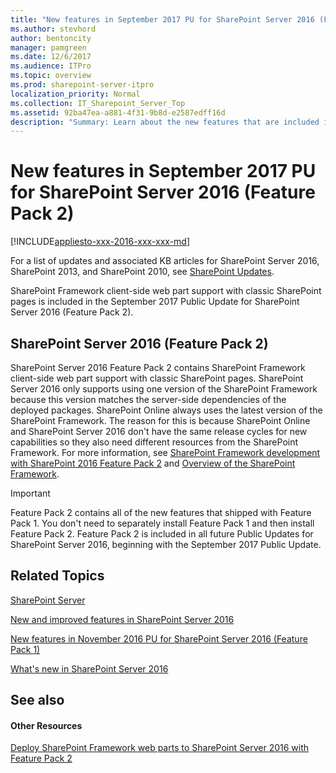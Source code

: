 ```yaml
---
title: "New features in September 2017 PU for SharePoint Server 2016 (Feature Pack 2)"
ms.author: stevhord
author: bentoncity
manager: pamgreen
ms.date: 12/6/2017
ms.audience: ITPro
ms.topic: overview
ms.prod: sharepoint-server-itpro
localization_priority: Normal
ms.collection: IT_Sharepoint_Server_Top
ms.assetid: 92ba47ea-a881-4f31-9b8d-e2587edff16d
description: "Summary: Learn about the new features that are included in the September 2017 Public Update for SharePoint Server 2016 (Feature Pack 2)."
---
```


# New features in September 2017 PU for SharePoint Server 2016 (Feature Pack 2)

[!INCLUDE[appliesto-xxx-2016-xxx-xxx-md](../includes/appliesto-xxx-2016-xxx-xxx-md.md)]

For a list of updates and associated KB articles for SharePoint Server 2016, SharePoint 2013, and SharePoint 2010, see [SharePoint Updates](../sharepoint-updates.md).
  
SharePoint Framework client-side web part support with classic SharePoint pages is included in the September 2017 Public Update for SharePoint Server 2016 (Feature Pack 2).
  
## SharePoint Server 2016 (Feature Pack 2)

SharePoint Server 2016 Feature Pack 2 contains SharePoint Framework client-side web part support with classic SharePoint pages. SharePoint Server 2016 only supports using one version of the SharePoint Framework because this version matches the server-side dependencies of the deployed packages. SharePoint Online always uses the latest version of the SharePoint Framework. The reason for this is because SharePoint Online and SharePoint Server 2016 don't have the same release cycles for new capabilities so they also need different resources from the SharePoint Framework. For more information, see [SharePoint Framework development with SharePoint 2016 Feature Pack 2](https://docs.microsoft.com/en-us/sharepoint/dev/spfx/sharepoint-2016-support) and [Overview of the SharePoint Framework](https://docs.microsoft.com/en-us/sharepoint/dev/spfx/sharepoint-framework-overview).
  
> [!IMPORTANT]
> Feature Pack 2 contains all of the new features that shipped with Feature Pack 1. You don't need to separately install Feature Pack 1 and then install Feature Pack 2. Feature Pack 2 is included in all future Public Updates for SharePoint Server 2016, beginning with the September 2017 Public Update. 
  
## Related Topics

[SharePoint Server](../sharepoint-server.md)
  
[New and improved features in SharePoint Server 2016](new-and-improved-features-in-sharepoint-server-2016.md)
  
[New features in November 2016 PU for SharePoint Server 2016 (Feature Pack 1)](new-features-in-feature-pack-1.md)
  
[What's new in SharePoint Server 2016](https://support.office.com/en-US/article/What-s-new-in-SharePoint-Server-2016-089369b5-c3d4-4551-8bed-22b2548abd3b?ui=en-US&amp;rs=en-US&amp;ad=US)
  
## See also

#### Other Resources

[Deploy SharePoint Framework web parts to SharePoint Server 2016 with Feature Pack 2](https://dev.office.com/blogs/now-available-deploy-sharepoint-framework-web-parts-to-sharepoint-server-2016-with-feature-pack-2)

